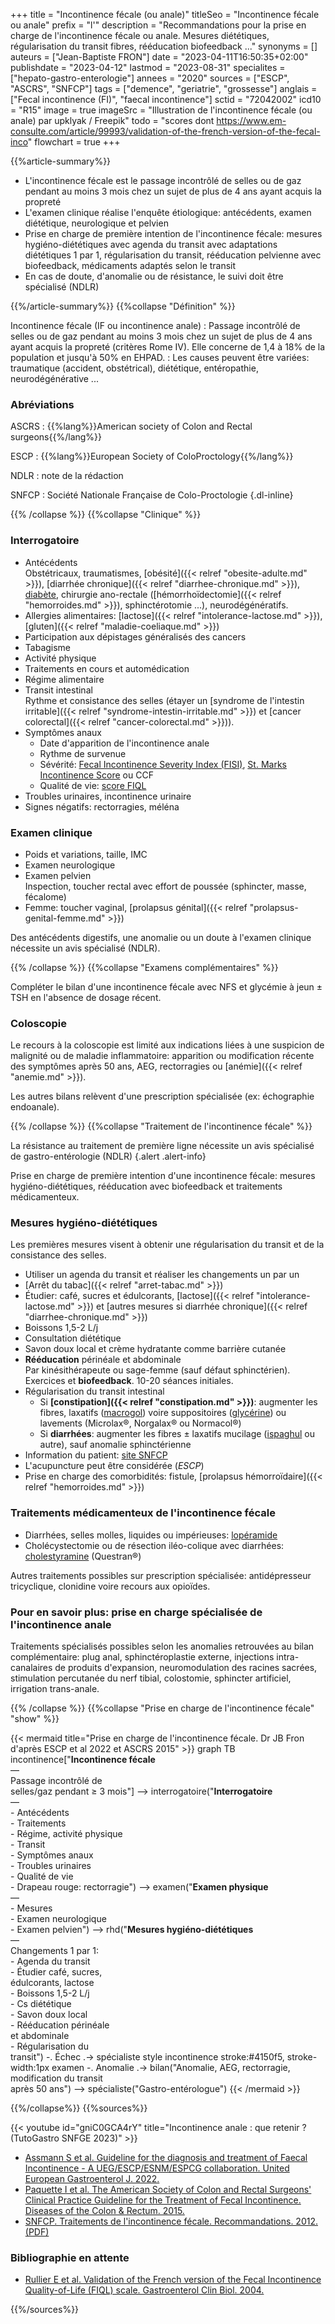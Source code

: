 +++
title = "Incontinence fécale (ou anale)"
titleSeo = "Incontinence fécale ou anale"
prefix = "l'"
description = "Recommandations pour la prise en charge de l'incontinence fécale ou anale. Mesures diététiques, régularisation du transit fibres, rééducation biofeedback ..."
synonyms = []
auteurs = ["Jean-Baptiste FRON"]
date = "2023-04-11T16:50:35+02:00"
publishdate = "2023-04-12"
lastmod = "2023-08-31"
specialites = ["hepato-gastro-enterologie"]
annees = "2020"
sources = ["ESCP", "ASCRS", "SNFCP"]
tags = ["demence", "geriatrie", "grossesse"]
anglais = ["Fecal incontinence (FI)", "faecal incontinence"]
sctid = "72042002"
icd10 = "R15"
image = true
imageSrc = "Illustration de l'incontinence fécale (ou anale) par upklyak / Freepik"
todo = "scores dont https://www.em-consulte.com/article/99993/validation-of-the-french-version-of-the-fecal-inco"
flowchart = true
+++

{{%article-summary%}}

- L'incontinence fécale est le passage incontrôlé de selles ou de gaz pendant au moins 3 mois chez un sujet de plus de 4 ans ayant acquis la propreté
- L'examen clinique réalise l'enquête étiologique: antécédents, examen diététique, neurologique et pelvien
- Prise en charge de première intention de l'incontinence fécale: mesures hygiéno-diététiques avec agenda du transit avec adaptations diététiques 1 par 1, régularisation du transit, rééducation pelvienne avec biofeedback, médicaments adaptés selon le transit
- En cas de doute, d'anomalie ou de résistance, le suivi doit être spécialisé (NDLR)

{{%/article-summary%}}
{{%collapse "Définition" %}}

Incontinence fécale (IF ou incontinence anale)
: Passage incontrôlé de selles ou de gaz pendant au moins 3 mois chez un sujet de plus de 4 ans ayant acquis la propreté (critères Rome IV). Elle concerne de 1,4 à 18% de la population et jusqu'à 50% en EHPAD.
: Les causes peuvent être variées: traumatique (accident, obstétrical), diététique, entéropathie, neurodégénérative ...

### Abréviations

ASCRS
: {{%lang%}}American society of Colon and Rectal surgeons{{%/lang%}}

ESCP
: {{%lang%}}European Society of ColoProctology{{%/lang%}}

NDLR
: note de la rédaction

SNFCP
: Société Nationale Française de Colo-Proctologie
{.dl-inline}

{{% /collapse %}}
{{%collapse "Clinique" %}}

### Interrogatoire

- Antécédents  
  Obstétricaux, traumatismes, [obésité]({{< relref "obesite-adulte.md" >}}), [diarrhée chronique]({{< relref "diarrhee-chronique.md" >}}), [diabète](/tags/diabete/), chirurgie ano-rectale ([hémorrhoïdectomie]({{< relref "hemorroides.md" >}}), sphinctérotomie ...), neurodégénératifs.
- Allergies alimentaires: [lactose]({{< relref "intolerance-lactose.md" >}}), [gluten]({{< relref "maladie-coeliaque.md" >}})
- Participation aux dépistages généralisés des cancers
- Tabagisme
- Activité physique
- Traitements en cours et automédication
- Régime alimentaire
- Transit intestinal  
  Rythme et consistance des selles (étayer un [syndrome de l'intestin irritable]({{< relref "syndrome-intestin-irritable.md" >}}) et [cancer colorectal]({{< relref "cancer-colorectal.md" >}})).
- Symptômes anaux
  - Date d'apparition de l'incontinence anale
  - Rythme de survenue
  - Sévérité: [Fecal Incontinence Severity Index (FISI)](https://www.mdapp.co/fecal-incontinence-severity-index-fisi-calculator-234/), [St. Marks Incontinence Score](https://www.snfcp.org/questionnaires-outils/constipation-incontinence-troubles-fonctionnels/incontinence-score-de-vaizey-score-st-marks/) ou CCF
  - Qualité de vie: [score FIQL](http://www.pelvicfloorcenter.org/sites/default/files/FIQOL%20Incont%20Survey%20Updated%209%2029%202014a.pdf)
- Troubles urinaires, incontinence urinaire
- Signes négatifs: rectorragies, méléna

### Examen clinique

- Poids et variations, taille, IMC
- Examen neurologique
- Examen pelvien  
  Inspection, toucher rectal avec effort de poussée (sphincter, masse, fécalome)
- Femme: toucher vaginal, [prolapsus génital]({{< relref "prolapsus-genital-femme.md" >}})

Des antécédents digestifs, une anomalie ou un doute à l'examen clinique nécessite un avis spécialisé (NDLR).

{{% /collapse %}}
{{%collapse "Examens complémentaires" %}}

Compléter le bilan d'une incontinence fécale avec NFS et glycémie à jeun ± TSH en l'absence de dosage récent.

### Coloscopie

Le recours à la coloscopie est limité aux indications liées à une suspicion de malignité ou de maladie inflammatoire: apparition ou modification récente des symptômes après 50 ans, AEG, rectorragies ou [anémie]({{< relref "anemie.md" >}}).

Les autres bilans relèvent d'une prescription spécialisée (ex: échographie endoanale).

{{% /collapse %}}
{{%collapse "Traitement de l'incontinence fécale" %}}

La résistance au traitement de première ligne nécessite un avis spécialisé de gastro-entérologie (NDLR)
{.alert .alert-info}

Prise en charge de première intention d'une incontinence fécale: mesures hygiéno-diététiques, rééducation avec biofeedback et traitements médicamenteux.

### Mesures hygiéno-diététiques

Les premières mesures visent à obtenir une régularisation du transit et de la consistance des selles.

- Utiliser un agenda du transit et réaliser les changements un par un
- [Arrêt du tabac]({{< relref "arret-tabac.md" >}})
- Étudier: café, sucres et édulcorants, [lactose]({{< relref "intolerance-lactose.md" >}}) et [autres mesures si diarrhée chronique]({{< relref "diarrhee-chronique.md" >}})
- Boissons 1,5-2 L/j
- Consultation diététique
- Savon doux local et crème hydratante comme barrière cutanée
- **Rééducation** périnéale et abdominale  
  Par kinésithérapeute ou sage-femme (sauf défaut sphinctérien). Exercices et **biofeedback**. 10-20 séances initiales.
- Régularisation du transit intestinal
  - Si **[constipation]({{< relref "constipation.md" >}})**: augmenter les fibres, laxatifs ([macrogol](https://base-donnees-publique.medicaments.gouv.fr/affichageDoc.php?specid=63229902&typedoc=R)) voire suppositoires ([glycérine](https://base-donnees-publique.medicaments.gouv.fr/affichageDoc.php?specid=66177695&typedoc=R)) ou lavements (Microlax®, Norgalax® ou Normacol®)
  - Si **diarrhées**: augmenter les fibres ± laxatifs mucilage ([ispaghul](https://base-donnees-publique.medicaments.gouv.fr/affichageDoc.php?specid=68520477&typedoc=R) ou autre), sauf anomalie sphinctérienne
- Information du patient: [site SNFCP](https://www.snfcp.org/informations-maladies/constipation-et-incontinence/incontinence-fecale/)
- L'acupuncture peut être considérée (*ESCP*)
- Prise en charge des comorbidités: fistule, [prolapsus hémorroïdaire]({{< relref "hemorroides.md" >}})

### Traitements médicamenteux de l'incontinence fécale

- Diarrhées, selles molles, liquides ou impérieuses: [lopéramide](https://base-donnees-publique.medicaments.gouv.fr/affichageDoc.php?specid=61257269&typedoc=R)
- Cholécystectomie ou de résection iléo-colique avec diarrhées: [cholestyramine](https://base-donnees-publique.medicaments.gouv.fr/affichageDoc.php?specid=65691327&typedoc=R) (Questran®)

Autres traitements possibles sur prescription spécialisée: antidépresseur tricyclique, clonidine voire recours aux opioïdes.

### Pour en savoir plus: prise en charge spécialisée de l'incontinence anale

Traitements spécialisés possibles selon les anomalies retrouvées au bilan complémentaire: plug anal, sphinctéroplastie externe, injections intra-canalaires de produits d'expansion, neuromodulation des racines sacrées, stimulation percutanée du nerf tibial, colostomie, sphincter artificiel, irrigation trans-anale.

{{% /collapse %}}
{{%collapse "Prise en charge de l'incontinence fécale" "show" %}}

{{< mermaid title="Prise en charge de l'incontinence fécale. Dr JB Fron d'après ESCP et al 2022 et ASCRS 2015" >}}
graph TB
  incontinence["<b>Incontinence fécale</b><br>—<br>Passage incontrôlé de<br>selles/gaz pendant ≥ 3 mois"] --> interrogatoire("<b>Interrogatoire</b><br>—<br>- Antécédents<br>- Traitements<br>- Régime, activité physique<br>- Transit<br>- Symptômes anaux<br>- Troubles urinaires<br>- Qualité de vie<br>- Drapeau rouge: rectorragie") --> examen("<b>Examen physique</b><br>—<br>- Mesures<br>- Examen neurologique<br>- Examen pelvien") --> rhd("<b>Mesures hygiéno-diététiques</b><br>—<br>Changements 1 par 1:<br>- Agenda du transit<br>- Étudier café, sucres,<br>édulcorants, lactose<br>- Boissons 1,5-2 L/j<br>- Cs diététique<br>- Savon doux local<br>- Rééducation périnéale<br>et abdominale<br>- Régularisation du<br>transit") -. Échec .-> spécialiste
  style incontinence stroke:#4150f5, stroke-width:1px
    examen -. Anomalie .-> bilan("Anomalie, AEG, rectorragie,<br>modification du transit<br>après 50 ans") --> spécialiste("Gastro-entérologue")
{{< /mermaid >}}

{{%/collapse%}}
{{%sources%}}

{{< youtube id="gniC0GCA4rY" title="Incontinence anale : que retenir ? (TutoGastro SNFGE 2023)" >}}

- [Assmann S et al. Guideline for the diagnosis and treatment of Faecal Incontinence - A UEG/ESCP/ESNM/ESPCG collaboration. United European Gastroenterol J. 2022.](https://onlinelibrary.wiley.com/doi/10.1002/ueg2.12213)
- [Paquette I et al. The American Society of Colon and Rectal Surgeons' Clinical Practice Guideline for the Treatment of Fecal Incontinence. Diseases of the Colon & Rectum. 2015.](https://journals.lww.com/dcrjournal/Fulltext/2015/07000/The_American_Society_of_Colon_and_Rectal_Surgeons_.2.aspx)
- [SNFCP. Traitements de l'incontinence fécale. Recommandations. 2012. (PDF)](https://www.snfcp.org/wp-content/uploads/2017/Recommandations/Recommandation-IA-2013.pdf)

### Bibliographie en attente

- [Rullier E et al. Validation of the French version of the Fecal Incontinence Quality-of-Life (FIQL) scale. Gastroenterol Clin Biol. 2004.](https://pubmed.ncbi.nlm.nih.gov/15243389/)

{{%/sources%}}
